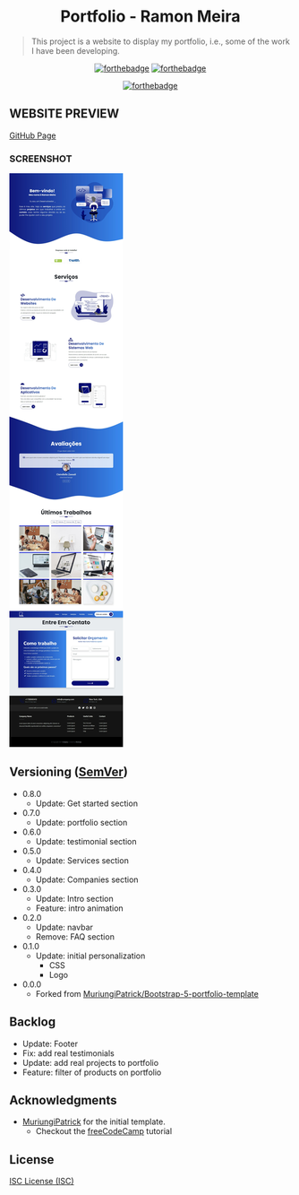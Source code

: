 <h1 align="center">Portfolio - Ramon Meira</h1>

> This project is a website to display my portfolio, i.e., some of the work I have been developing.

<div align="center">

[![forthebadge](https://forthebadge.com/images/badges/uses-html.svg)](https://forthebadge.com)
[![forthebadge](https://forthebadge.com/images/badges/uses-css.svg)](https://forthebadge.com)

[![forthebadge](https://forthebadge.com/images/badges/made-with-javascript.svg)](https://forthebadge.com)

</div>

## WEBSITE PREVIEW

[GitHub Page](ramonmeira.github.io/portfolio)

### SCREENSHOT

![Fullscreenshot](site.jpeg)

<!-- ## 🛠 Instalação

```sh
 npm i
 npm run compile:sass
``` -->

## Versioning ([SemVer](http://semver.org/))

-   0.8.0
    -   Update: Get started section
-   0.7.0
    -   Update: portfolio section
-   0.6.0
    -   Update: testimonial section
-   0.5.0
    -   Update: Services section
-   0.4.0
    -   Update: Companies section
-   0.3.0
    -   Update: Intro section
	-   Feature: intro animation
-   0.2.0
    -   Update: navbar
    -   Remove: FAQ section
-   0.1.0
    -   Update: initial personalization
        -   CSS
        -   Logo
-   0.0.0
    -   Forked from [MuriungiPatrick/Bootstrap-5-portfolio-template](https://github.com/MuriungiPatrick/Bootstrap-5-portfolio-template)

## Backlog

-   Update: Footer
-   Fix: add real testimonials
-   Update: add real projects to portfolio
-   Feature: filter of products on portfolio

## Acknowledgments

-   [MuriungiPatrick](https://github.com/MuriungiPatrick) for the initial template.
    -   Checkout the [freeCodeCamp](https://www.freecodecamp.org/news/learn-bootstrap-5-and-sass-by-building-a-portfolio-website/) tutorial

## License

[ISC License (ISC)](https://opensource.org/licenses/ISC)

